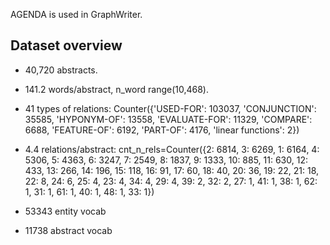 AGENDA is used in GraphWriter.

## Dataset overview
- 40,720 abstracts.
- 141.2 words/abstract, n_word range(10,468).
- 41 types of relations: Counter({'USED-FOR': 103037, 'CONJUNCTION': 35585, 'HYPONYM-OF': 13558, 'EVALUATE-FOR': 11329, 'COMPARE': 6688, 'FEATURE-OF': 6192, 'PART-OF': 4176, 'linear functions': 2})
- 4.4 relations/abstract: cnt_n_rels=Counter({2: 6814, 3: 6269, 1: 6164, 4: 5306, 5: 4363, 6: 3247, 7: 2549, 8: 1837, 9: 1333, 10: 885, 11: 630, 12: 433, 13: 266, 14: 196, 15: 118, 16: 91, 17: 60, 18: 40, 20: 36, 19: 22, 21: 18, 22: 8, 24: 6, 25: 4, 23: 4, 34: 4, 29: 4, 39: 2, 32: 2, 27: 1, 41: 1, 38: 1, 62: 1, 31: 1, 61: 1, 40: 1, 48: 1, 33: 1})

- 53343 entity vocab
- 11738 abstract vocab 

